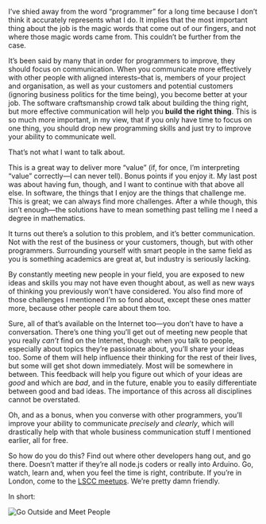 I’ve shied away from the word “programmer” for a long time because I
don’t think it accurately represents what I do. It implies that the most
important thing about the job is the magic words that come out of our
fingers, and not where those magic words came from. This couldn’t be
further from the case.

It’s been said by many that in order for programmers to improve, they
should focus on communication. When you communicate more effectively
with other people with aligned interests–that is, members of your
project and organisation, as well as your customers and potential
customers (ignoring business politics for the time being), you become
better at your job. The software craftsmanship crowd talk about building
the thing right, but more effective communication will help you **build
the right thing**. This is so much more important, in my view, that if
you only have time to focus on one thing, you should drop new
programming skills and just try to improve your ability to communicate
well.

That’s not what I want to talk about.

This is a great way to deliver more “value” (if, for once, I’m
interpreting “value” correctly—I can never tell). Bonus points if you
enjoy it. My last post was about having fun, though, and I want to
continue with that above all else. In software, the things that I enjoy
are the things that challenge me. This is great; we can always find more
challenges. After a while though, this isn’t enough—the solutions have
to mean something past telling me I need a degree in mathematics.

It turns out there’s a solution to this problem, and it’s better
communication. Not with the rest of the business or your customers,
though, but with other programmers. Surrounding yourself with smart
people in the same field as you is something academics are great at, but
industry is seriously lacking.

By constantly meeting new people in your field, you are exposed to new
ideas and skills you may not have even thought about, as well as new
ways of thinking you previously won’t have considered. You also find
more of those challenges I mentioned I’m so fond about, except these
ones matter more, because other people care about them too.

Sure, all of that’s available on the Internet too—you don’t have to have
a conversation. There’s one thing you’ll get out of meeting new people
that you really *can’t* find on the Internet, though: when you talk to
people, especially about topics they’re passionate about, you’ll share
your ideas too. Some of them will help influence their thinking for the
rest of their lives, but some will get shot down immediately. Most will
be somewhere in between. This feedback will help you figure out which of
your ideas are *good* and which are *bad*, and in the future, enable you
to easily differentiate between good and bad ideas. The importance of
this across all disciplines cannot be overstated.

Oh, and as a bonus, when you converse with other programmers, you’ll
improve your ability to communicate *precisely* and *clearly*, which
will drastically help with that whole business communication stuff I
mentioned earlier, all for free.

So how do you do this? Find out where other developers hang out, and go
there. Doesn’t matter if they’re all node.js coders or really into
Arduino. Go, watch, learn and, when you feel the time is right,
contribute. If you’re in London, come to the [LSCC
meetups](http://www.meetup.com/london-software-craftsmanship/). We’re
pretty damn friendly.

In short:

![Go Outside and Meet People](http://i.imgur.com/08Y3HI1.png)
